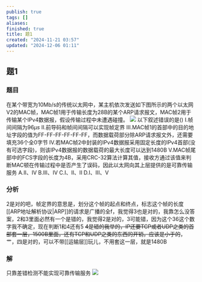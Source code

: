 ```yaml
---
publish: true
tags: []
aliases: 
finished: true
title: 题1
created: "2024-11-21 03:57"
updated: "2024-12-06 01:11"
---
```

## 题1
### 题目
在某个带宽为10Mb/s的传统以太网中，某主机依次发送如下图所示的两个以太网V2的MAC帧，MAC帧1用于传输长度为28B的某个ARP请求报文，MAC帧2用于传输某个IPv4数据报，假设传输过程中未遭遇碰撞。
![](https://img.hwenyi.live/202411211154744.webp)
以下叙述错误的是()
I.帧间间隔为$96\mu s$
Ⅱ.前导码和帧间间隔可以实现帧定界
III.MAC帧1的首部中的目的地址字段的值为FF-FF-FF-FF-FF-FF，而数据载荷部分除ARP请求报文外，还需要填充36个全0字节
IV.若MAC帧2中封装的IPv4数据报采用固定长度的IPv4首部(没有可选字段)，则该IPv4数据报的数据载荷的最大长度可以达到1480B
V.MAC帧尾部中的FCS字段的长度为4B，采用CRC-32算法计算其值，接收方通过该值来判断MAC顿在传输过程中是否产生了误码，因此以太网向其上层提供的是可靠传输服务
A.II、IV
B.III、IV
C.I、II、II
D.I、III、V
### 分析
2是对的吧，帧定界的意思是，划分这个帧的起点和终点，标志这个帧的长度
[[ARP地址解析协议|ARP]]的请求是广播的全f，我觉得3也是对的，我靠怎么没答案，2和3里面必然有一个是错的，我觉得2是对的，3可能错，因为这个36这个数字我不确定，现在判断1和4还有5
~~4是错的我举的，IP还要TCP或者UDP之类的首部套一层，1500B里面，还有TCP和UDP之类的东西的开销，应该是小于的~~，艹，四是对的，可以不带[[运输层]]玩儿，不用套这一层，就是1480B
### 解
只靠差错检测不能实现可靠传输服务
![](https://img.hwenyi.live/202411211211512.webp)
